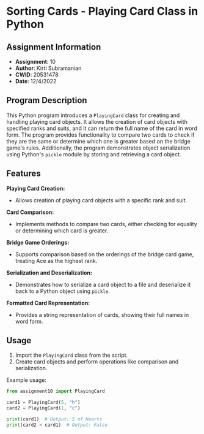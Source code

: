 # Sorting Cards - Playing Card Class in Python

## Assignment Information
- **Assignment**: 10
- **Author**: Kirti Subramanian
- **CWID**: 20531478
- **Date**: 12/4/2022

## Program Description
This Python program introduces a `PlayingCard` class for creating and handling playing card objects. It allows the creation of card objects with specified ranks and suits, and it can return the full name of the card in word form. The program provides functionality to compare two cards to check if they are the same or determine which one is greater based on the bridge game's rules. Additionally, the program demonstrates object serialization using Python's `pickle` module by storing and retrieving a card object.

## Features

**Playing Card Creation:**
- Allows creation of playing card objects with a specific rank and suit.

**Card Comparison:**
- Implements methods to compare two cards, either checking for equality or determining which card is greater.

**Bridge Game Orderings:**
- Supports comparison based on the orderings of the bridge card game, treating Ace as the highest rank.

**Serialization and Deserialization:**
- Demonstrates how to serialize a card object to a file and deserialize it back to a Python object using `pickle`.

**Formatted Card Representation:**
- Provides a string representation of cards, showing their full names in word form.

## Usage

1. Import the `PlayingCard` class from the script.
2. Create card objects and perform operations like comparison and serialization.

Example usage:
```python
from assignment10 import PlayingCard

card1 = PlayingCard(5, "h")
card2 = PlayingCard(1, "c")

print(card1)  # Output: 5 of Hearts
print(card2 < card1)  # Output: False
